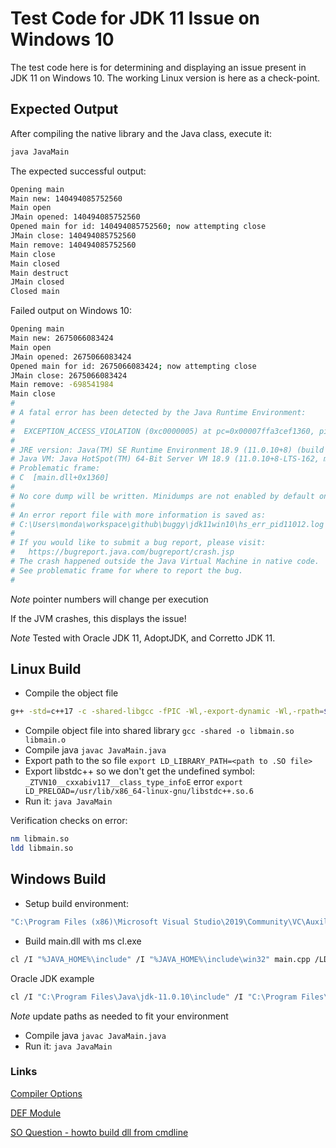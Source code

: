 # Test Code for JDK 11 Issue on Windows 10

The test code here is for determining and displaying an issue present in JDK 11 on Windows 10. The working Linux version is here as a check-point.

## Expected Output

After compiling the native library and the Java class, execute it:

```sh
java JavaMain
```

The expected successful output:

```sh
Opening main
Main new: 140494085752560
Main open
JMain opened: 140494085752560
Opened main for id: 140494085752560; now attempting close
JMain close: 140494085752560
Main remove: 140494085752560
Main close
Main closed
Main destruct
JMain closed
Closed main
```

Failed output on Windows 10: 

```sh
Opening main
Main new: 2675066083424
Main open
JMain opened: 2675066083424
Opened main for id: 2675066083424; now attempting close
JMain close: 2675066083424
Main remove: -698541984
Main close
#
# A fatal error has been detected by the Java Runtime Environment:
#
#  EXCEPTION_ACCESS_VIOLATION (0xc0000005) at pc=0x00007ffa3cef1360, pid=11012, tid=5204
#
# JRE version: Java(TM) SE Runtime Environment 18.9 (11.0.10+8) (build 11.0.10+8-LTS-162)
# Java VM: Java HotSpot(TM) 64-Bit Server VM 18.9 (11.0.10+8-LTS-162, mixed mode, tiered, compressed oops, g1 gc, windows-amd64)
# Problematic frame:
# C  [main.dll+0x1360]
#
# No core dump will be written. Minidumps are not enabled by default on client versions of Windows
#
# An error report file with more information is saved as:
# C:\Users\monda\workspace\github\buggy\jdk11win10\hs_err_pid11012.log
#
# If you would like to submit a bug report, please visit:
#   https://bugreport.java.com/bugreport/crash.jsp
# The crash happened outside the Java Virtual Machine in native code.
# See problematic frame for where to report the bug.
#
```

_Note_ pointer numbers will change per execution

If the JVM crashes, this displays the issue!

_Note_ Tested with Oracle JDK 11, AdoptJDK, and Corretto JDK 11.

## Linux Build

* Compile the object file

```sh
g++ -std=c++17 -c -shared-libgcc -fPIC -Wl,-export-dynamic -Wl,-rpath=$$ORIGIN -I /usr/lib/jvm/java-11-amazon-corretto/include -I /usr/lib/jvm/java-11-amazon-corretto/include/linux main.cpp -o libmain.o
```

* Compile object file into shared library `gcc -shared -o libmain.so libmain.o`
* Compile java `javac JavaMain.java`
* Export path to the so file `export LD_LIBRARY_PATH=<path to .SO file>`
* Export libstdc++ so we don't get the undefined symbol: `_ZTVN10__cxxabiv117__class_type_infoE` error `export LD_PRELOAD=/usr/lib/x86_64-linux-gnu/libstdc++.so.6`
* Run it: `java JavaMain`

Verification checks on error:

```sh
nm libmain.so
ldd libmain.so
```

## Windows Build

* Setup build environment:

```sh
"C:\Program Files (x86)\Microsoft Visual Studio\2019\Community\VC\Auxiliary\Build\vcvars64.bat"
```

* Build main.dll with ms cl.exe

```sh
cl /I "%JAVA_HOME%\include" /I "%JAVA_HOME%\include\win32" main.cpp /LD
```

Oracle JDK example

```sh
cl /I "C:\Program Files\Java\jdk-11.0.10\include" /I "C:\Program Files\Java\jdk-11.0.10\include\win32" main.cpp /LD
```

_Note_ update paths as needed to fit your environment

* Compile java `javac JavaMain.java`
* Run it: `java JavaMain`

### Links

[Compiler Options](https://docs.microsoft.com/en-us/cpp/build/reference/compiler-options-listed-by-category?redirectedfrom=MSDN&view=msvc-160)

[DEF Module](https://docs.microsoft.com/en-us/cpp/build/reference/def-specify-module-definition-file?redirectedfrom=MSDN&view=msvc-160)

[SO Question - howto build dll from cmdline](https://stackoverflow.com/questions/1130479/how-to-build-a-dll-from-the-command-line-in-windows-using-msvc)
